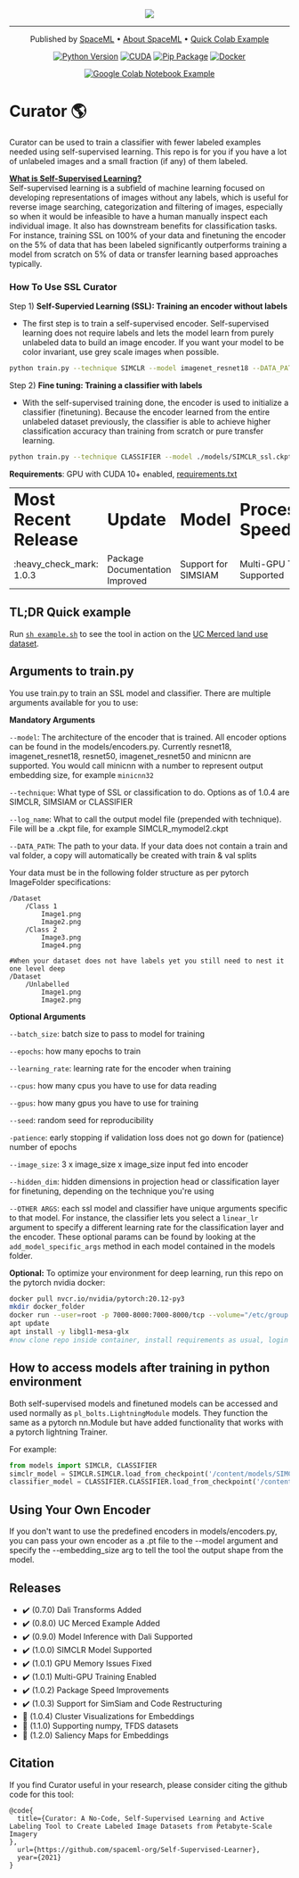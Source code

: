 <div align="center">

<img src="https://github.com/spaceml-org/Self-Supervised-Learner/blob/main/readme_icons/curator_logo_wide.PNG" >


<!--**Rapidly curate a dataset for scientific studies without the need for machine learning, self supervised ML coding expertise.** -->

---

<p align="center">
  Published by <a href="http://spaceml.org/">SpaceML</a> •
  <a href="https://arxiv.org/abs/2012.10610">About SpaceML</a> •
  <a href="https://github.com/spaceml-org/Self-Supervised-Learner/blob/simsiam/tutorials/PythonColabTutorial_Merced.ipynb">Quick Colab Example</a> 
</p>


[![Python Version](https://img.shields.io/badge/python-3.5%20|%203.6%20|%203.7%20|%203.8-blue.svg)](https://www.python.org/)
[![CUDA](https://img.shields.io/badge/Cuda-10%20|%2011.0-4dc71f.svg)](https://docs.nvidia.com/deeplearning/dali/user-guide/docs/installation.html)
[![Pip Package](https://img.shields.io/badge/Pip%20Package-Coming%20Soon-0073b7.svg)](https://pypi.org/project/pip/)
[![Docker](https://img.shields.io/badge/Docker%20Image-Coming%20Soon-34a0ef.svg)](https://www.docker.com/)

[![Google Colab Notebook Example](https://colab.research.google.com/assets/colab-badge.svg)](https://github.com/spaceml-org/Self-Supervised-Learner/blob/simsiam/tutorials/PythonColabTutorial_Merced.ipynb)

</div>

# Curator :earth_americas:

Curator can be used to train a classifier with fewer labeled examples needed using self-supervised learning. This repo is for you if you have a lot of unlabeled images and a small fraction (if any) of them labeled.


<ins> **What is Self-Supervised Learning?** </ins> \
Self-supervised learning is a subfield of machine learning focused on developing representations of images without any labels, which is useful for reverse image searching, categorization and filtering of images, especially so when it would be infeasible to have a human manually inspect each individual image. It also has downstream benefits for classification tasks. For instance, training SSL on 100% of your data and finetuning the encoder on the 5% of data that has been labeled significantly outperforms training a model from scratch on 5% of data or transfer learning based approaches typically.

### How To Use SSL Curator
Step 1) **Self-Supervied Learning (SSL): Training an encoder without labels**
   - The first step is to train a self-supervised encoder. Self-supervised learning does not require labels and lets the model learn from purely unlabeled data to build an image encoder. If you want your model to be color invariant, use grey scale images when possible.
```bash
python train.py --technique SIMCLR --model imagenet_resnet18 --DATA_PATH myDataFolder/AllImages  --epochs 100 --log_name ssl 
```

Step 2) **Fine tuning: Training a classifier with labels**
   - With the self-supervised training done, the encoder is used to initialize a classifier (finetuning). Because the encoder learned from the entire unlabeled dataset previously, the classifier is able to achieve higher classification accuracy than training from scratch or pure transfer learning.

```bash
python train.py --technique CLASSIFIER --model ./models/SIMCLR_ssl.ckpt --DATA_PATH myDataFolder/LabeledImages  --epochs 100 --log_name finetune 
```

__Requirements__: GPU with CUDA 10+ enabled, [requirements.txt](https://github.com/spaceml-org/Self-Supervised-Learner/blob/main/requirements.txt)


<table border="0">
 <tr>
    <td><b style="font-size:30px">Most Recent Release</b></td>
    <td><b style="font-size:30px">Update</b></td>
    <td><b style="font-size:30px">Model</b></td>
    <td><b style="font-size:30px">Processing Speed</b></td>
 </tr>
 <tr>
    <td>:heavy_check_mark: 1.0.3</td>
    <td>Package Documentation Improved</td>
    <td>Support for SIMSIAM</td>
    <td>Multi-GPU Training Supported</td>
 </tr>
</table>

## TL;DR Quick example
Run [`sh example.sh`](https://github.com/spaceml-org/Self-Supervised-Learner/blob/main/tutorials/example.sh) to see the tool in action on the [UC Merced land use dataset](http://weegee.vision.ucmerced.edu/datasets/landuse.html).

## Arguments to train.py
You use train.py to train an SSL model and classifier. There are multiple arguments available for you to use: 

__Mandatory Arguments__

```--model```: The architecture of the encoder that is trained. All encoder options can be found in the models/encoders.py. Currently resnet18, imagenet_resnet18, resnet50, imagenet_resnet50 and minicnn are supported. You would call minicnn with a number to represent output embedding size, for example ```minicnn32```

```--technique```: What type of SSL or classification to do. Options as of 1.0.4 are SIMCLR, SIMSIAM or CLASSIFIER

```--log_name```: What to call the output model file (prepended with technique). File will be a .ckpt file, for example SIMCLR_mymodel2.ckpt

```--DATA_PATH```: The path to your data. If your data does not contain a train and val folder, a copy will automatically be created with train & val splits

Your data must be in the following folder structure as per pytorch ImageFolder specifications:
```
/Dataset
    /Class 1
        Image1.png
        Image2.png
    /Class 2
        Image3.png
        Image4.png

#When your dataset does not have labels yet you still need to nest it one level deep
/Dataset
    /Unlabelled
        Image1.png
        Image2.png

```

__Optional Arguments__

```--batch_size```: batch size to pass to model for training

```--epochs```: how many epochs to train

```--learning_rate```: learning rate for the encoder when training

```--cpus```: how many cpus you have to use for data reading

```--gpus```: how many gpus you have to use for training

```--seed```: random seed for reproducibility

```-patience```: early stopping if validation loss does not go down for (patience) number of epochs

```--image_size```: 3 x image_size x image_size input fed into encoder

```--hidden_dim```: hidden dimensions in projection head or classification layer for finetuning, depending on the technique you're using

```--OTHER ARGS```: each ssl model and classifier have unique arguments specific to that model. For instance, the classifier lets you select a ```linear_lr``` argument to specify a different learning rate for the classification layer and the encoder. These optional params can be found by looking at the ```add_model_specific_args``` method in each model contained in the models folder.



__Optional:__ To optimize your environment for deep learning, run this repo on the pytorch nvidia docker:

```bash
docker pull nvcr.io/nvidia/pytorch:20.12-py3
mkdir docker_folder
docker run --user=root -p 7000-8000:7000-8000/tcp --volume="/etc/group:/etc/group:ro" --volume="/etc/passwd:/etc/passwd:ro" --volume="/etc/shadow:/etc/shadow:ro" --volume="/etc/sudoers.d:/etc/sudoers.d:ro" --gpus all -it --rm -v /docker_folder:/inside_docker nvcr.io/nvidia/pytorch:20.12-py3
apt update
apt install -y libgl1-mesa-glx
#now clone repo inside container, install requirements as usual, login to wandb if you'd like to
```

## How to access models after training in python environment
Both self-supervised models and finetuned models can be accessed and used normally as `pl_bolts.LightningModule` models. They function the same as a pytorch nn.Module but have added functionality that works with a pytorch lightning Trainer.

For example:
```python
from models import SIMCLR, CLASSIFIER
simclr_model = SIMCLR.SIMCLR.load_from_checkpoint('/content/models/SIMCLR_ssl.ckpt') #Used like a normal pytorch model
classifier_model = CLASSIFIER.CLASSIFIER.load_from_checkpoint('/content/models/CLASSIFIER_ft.ckpt') #Used like a normal pytorch model
```

## Using Your Own Encoder
If you don't want to use the predefined encoders in models/encoders.py, you can pass your own encoder as a .pt file to the --model argument and specify the --embedding_size arg to tell the tool the output shape from the model.

## Releases
- :heavy_check_mark: (0.7.0) Dali Transforms Added
- :heavy_check_mark: (0.8.0) UC Merced Example Added
- :heavy_check_mark: (0.9.0) Model Inference with Dali Supported
- :heavy_check_mark: (1.0.0) SIMCLR Model Supported
- :heavy_check_mark: (1.0.1) GPU Memory Issues Fixed
- :heavy_check_mark: (1.0.1) Multi-GPU Training Enabled
- :heavy_check_mark: (1.0.2) Package Speed Improvements
- :heavy_check_mark: (1.0.3) Support for SimSiam and Code Restructuring
- :ticket: (1.0.4) Cluster Visualizations for Embeddings 
- :ticket: (1.1.0) Supporting numpy, TFDS datasets
- :ticket: (1.2.0) Saliency Maps for Embeddings

## Citation
If you find Curator useful in your research, please consider citing the github code for this tool:
```
@code{
  title={Curator: A No-Code, Self-Supervised Learning and Active Labeling Tool to Create Labeled Image Datasets from Petabyte-Scale Imagery
},
  url={https://github.com/spaceml-org/Self-Supervised-Learner},
  year={2021}
}
```

</div>

